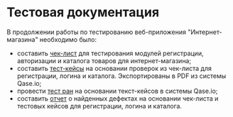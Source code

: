 # Тестовая документация   
В продолжении работы по тестированию веб-приложения "Интернет-магазина" необходимо было:
+ составить [чек-лист](https://docs.google.com/spreadsheets/d/1u9oZfhiInQGXae5cPPYuz0hb4StrgEWs6KI-YMCo29c/edit#gid=0) для тестирования модулей регистрации, авторизации и каталога товаров для интернет-магазина;    
+ составить [тест-кейсы](https://github.com/Sarnaul/docs/blob/main/Test%20Cases%20for%20Registration%2C%20Authorization%2C%20Product%20Catalog.pdf) на основании проверок из чек-листа для регистрации, логина и каталога. Экспортированы в PDF из системы Qase.io;   
+ провести [тест ран](https://github.com/Sarnaul/docs/blob/main/Test%20Run.pdf) на основании текст-кейсов в системы Qase.io;   
+ составить [отчет](https://github.com/Sarnaul/docs/blob/main/Bug%20reports.xlsx) о найденных дефектах на основании чек-листа и тестовых кейсов для регистрации, логина и каталога.   
